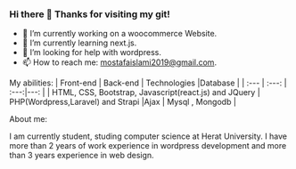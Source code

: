 ### Hi there 👋 Thanks for visiting my git!


- 🔭 I’m currently working on a woocommerce Website.
- 🌱 I’m currently learning next.js.
- 🤔 I’m looking for help with wordpress.
- 📫 How to reach me: mostafaislami2019@gmail.com.

My abilities:
| Front-end | Back-end | Technologies |Database |
| :---         |     :---:      | :---:|---: |
| HTML, CSS, Bootstrap, Javascript(react.js) and JQuery   | PHP(Wordpress,Laravel) and Strapi     |Ajax    | Mysql , Mongodb |

About me:

I am currently student, studing computer science at Herat University. I have more than 2 years of work experience in wordpress development and more than 3 years experience in web design.
